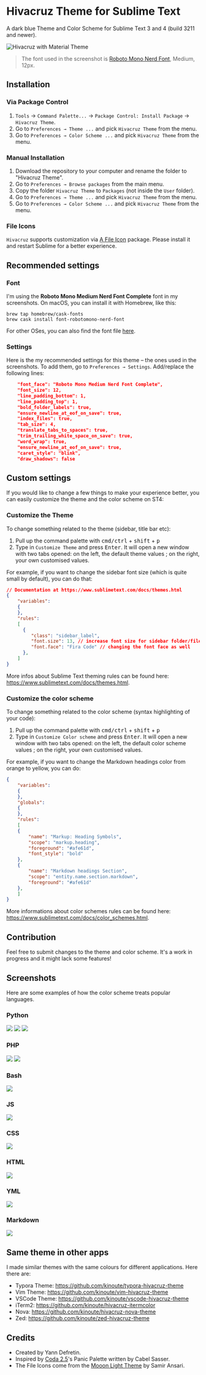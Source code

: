 # Hivacruz Theme for Sublime Text

A dark blue Theme and Color Scheme for Sublime Text 3 and 4 (build 3211 and newer).

![Hivacruz with Material Theme](./screenshots/material.png)

> The font used in the screenshot is [Roboto Mono Nerd Font](https://github.com/ryanoasis/nerd-fonts/blob/master/patched-fonts/RobotoMono/Regular/complete/Roboto%20Mono%20Nerd%20Font%20Complete.ttf), Medium, 12px.

## Installation

### Via Package Control

1. `Tools` → `Command Palette...` → `Package Control: Install Package` → `Hivacruz Theme`.
2. Go to `Preferences → Theme ...` and pick `Hivacruz Theme` from the menu.
3. Go to `Preferences → Color Scheme ...` and pick `Hivacruz Theme` from the menu.

### Manual Installation

1. Download the repository to your computer and rename the folder to "Hivacruz Theme".
2. Go to `Preferences → Browse packages` from the main menu.
3. Copy the folder `Hivacruz Theme` to `Packages` (not inside the `User` folder).
4. Go to `Preferences → Theme ...` and pick `Hivacruz Theme` from the menu.
5. Go to `Preferences → Color Scheme ...` and pick `Hivacruz Theme` from the menu.

### File Icons

`Hivacruz` supports customization via [A File Icon](https://github.com/ihodev/a-file-icon) package. Please install it and restart Sublime for a better experience.


## Recommended settings

### Font

I'm using the **Roboto Mono Medium Nerd Font Complete** font in my screenshots. On macOS, you can install it with Homebrew, like this:

```
brew tap homebrew/cask-fonts
brew cask install font-robotomono-nerd-font
```

For other OSes, you can also find the font file  [here](https://github.com/ryanoasis/nerd-fonts/blob/master/patched-fonts/RobotoMono/Regular/complete/Roboto%20Mono%20Nerd%20Font%20Complete.ttf).

### Settings

Here is the my recommended settings for this theme – the ones used in the screenshots. To add them, go to `Preferences → Settings`. Add/replace the following lines:

```json
	"font_face": "Roboto Mono Medium Nerd Font Complete",
	"font_size": 12,
	"line_padding_bottom": 1,
	"line_padding_top": 1,
	"bold_folder_labels": true,
	"ensure_newline_at_eof_on_save": true,
	"index_files": true,
	"tab_size": 4,
	"translate_tabs_to_spaces": true,
	"trim_trailing_white_space_on_save": true,
	"word_wrap": true,
	"ensure_newline_at_eof_on_save": true,
	"caret_style": "blink",
	"draw_shadows": false
```

## Custom settings

If you would like to change a few things to make your experience better, you can easily customize the theme and the color scheme on ST4:

### Customize the Theme

To change something related to the theme (sidebar, title bar etc):

1. Pull up the command palette with <kbd>cmd/ctrl</kbd> + <kbd>shift</kbd> + <kbd>p</kbd>
2. Type in `Customize Theme` and press <kbd>Enter</kbd>. It will open a new window with two tabs opened: on the left, the default theme values ; on the right, your own customised values.

For example, if you want to change the sidebar font size (which is quite small by default), you can do that:

```json
// Documentation at https://www.sublimetext.com/docs/themes.html
{
    "variables":
    {
    },
    "rules":
    [
      {
         "class": "sidebar_label",
         "font.size": 13, // increase font size for sidebar folder/files
         "font.face": "Fira Code" // changing the font face as well
      },
    ]
}

```

More infos about Sublime Text theming rules can be found here: https://www.sublimetext.com/docs/themes.html.

### Customize the color scheme

To change something related to the color scheme (syntax highlighting of your code):

1. Pull up the command palette with <kbd>cmd/ctrl</kbd> + <kbd>shift</kbd> + <kbd>p</kbd>
2. Type in `Customize Color scheme` and press <kbd>Enter</kbd>. It will open a new window with two tabs opened: on the left, the default color scheme values ; on the right, your own customised values.

For example, if you want to change the Markdown headings color from orange to yellow, you can do:

```json
{
    "variables":
    {
    },
    "globals":
    {
    },
    "rules":
    [
    {
        "name": "Markup: Heading Symbols",
        "scope": "markup.heading",
        "foreground": "#afe61d",
        "font_style": "bold"
    },
    {
        "name": "Markdown headings Section",
        "scope": "entity.name.section.markdown",
        "foreground": "#afe61d"
    },
    ]
}
```

More informations about color schemes rules can be found here: https://www.sublimetext.com/docs/color_schemes.html.

## Contribution

Feel free to submit changes to the  theme and color scheme. It's a work in progress and it might lack some features!

## Screenshots

Here are some examples of how the color scheme treats popular languages.

### Python

![](./screenshots/python.png)
![](./screenshots/python2.png)
![](./screenshots/python3.png)

### PHP

![](./screenshots/php.png)
![](./screenshots/php2.png)

### Bash

![](./screenshots/bash.png)

### JS

![](./screenshots/js.png)

### CSS

![](./screenshots/css.png)

### HTML

![](./screenshots/html.png)

### YML

![](./screenshots/yml.png)

### Markdown

![](./screenshots/markdown.png)

 ## Same theme in other apps

 I made similar themes with the same colours for different applications. Here there are:

 - Typora Theme: https://github.com/kinoute/typora-hivacruz-theme
 - Vim Theme: https://github.com/kinoute/vim-hivacruz-theme
 - VSCode Theme: https://github.com/kinoute/vscode-hivacruz-theme
 - iTerm2: https://github.com/kinoute/hivacruz-itermcolor
 - Nova: https://github.com/kinoute/hivacruz-nova-theme
 - Zed: https://github.com/kinoute/zed-hivacruz-theme

## Credits

- Created by Yann Defretin. 
- Inspired by [Coda 2.5](https://panic.com/coda)'s Panic Palette written by Cabel Sasser.
- The File Icons come from the [Mooon Light Theme](https://github.com/developedby-sam/mooon-light) by Samir Ansari.


